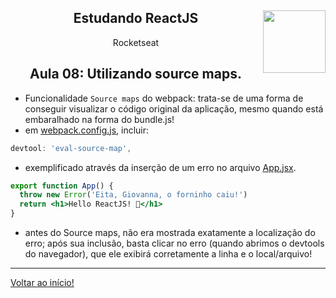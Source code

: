 <div align="center">
<a href="https://github.com/monicaquintal" target="_blank"><img align="right" height="100" src="https://cdn.jsdelivr.net/gh/devicons/devicon/icons/react/react-original.svg" /></a>
<h2>Estudando ReactJS</h2>
<p>Rocketseat</p>
</div>

<div align="center">
<h2>Aula 08: Utilizando source maps.</h2>
</div>

- Funcionalidade `Source maps` do webpack: trata-se de uma forma de conseguir visualizar o código original da aplicação, mesmo quando está embaralhado na forma do bundle.js!
- em [webpack.config.js](../reactjs/01-github-explorer/webpack.config.js), incluir:

~~~javascript
devtool: 'eval-source-map',
~~~

- exemplificado através da inserção de um erro no arquivo [App.jsx](../reactjs/01-github-explorer/src/App.jsx).

~~~jsx
export function App() {
  throw new Error('Eita, Giovanna, o forninho caiu!')
  return <h1>Hello ReactJS! 🤖</h1>
}
~~~

- antes do Source maps, não era mostrada exatamente a localização do erro; após sua inclusão, basta clicar no erro (quando abrimos o devtools do navegador), que ele exibirá corretamente a linha e o local/arquivo!

---

[Voltar ao início!](https://github.com/monicaquintal/estudandoReact/)